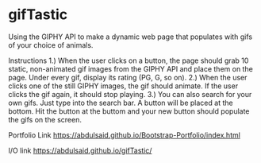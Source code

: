 # gifTastic

Using the GIPHY API to make a dynamic web page that populates with gifs of your choice of animals.

Instructions
1.) When the user clicks on a button, the page should grab 10 static, non-animated gif images from the GIPHY API and place them on the page. Under every gif, display its rating (PG, G, so on).
2.) When the user clicks one of the still GIPHY images, the gif should animate. If the user clicks the gif again, it should stop playing.
3.) You can also search for your own gifs. Just type into the search bar. A button will be placed at the bottom. Hit the button at the buttom and your new button should populate the gifs on the screen. 


Portfolio Link https://abdulsaid.github.io/Bootstrap-Portfolio/index.html

I/O link https://abdulsaid.github.io/gifTastic/
